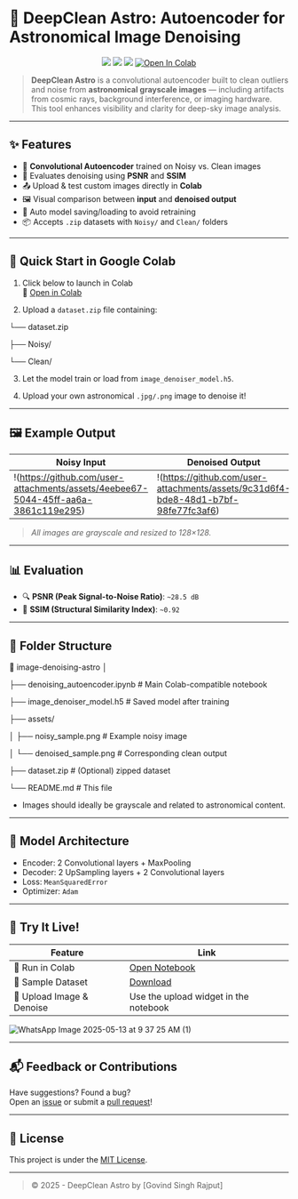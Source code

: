# 🌌 DeepClean Astro: Autoencoder for Astronomical Image Denoising

<p align="center">
  <img src="https://img.shields.io/badge/Built%20With-Keras-blue?logo=keras" />
  <img src="https://img.shields.io/badge/Colab-Compatible-yellow?logo=googlecolab" />
  <img src="https://img.shields.io/badge/Python-3.9+-blue?logo=python" />
  <a href="https://colab.research.google.com/github/your-username/image-denoising-astro/blob/main/denoising_autoencoder.ipynb">
    <img src="https://colab.research.google.com/assets/colab-badge.svg" alt="Open In Colab"/>
  </a>
</p>

> **DeepClean Astro** is a convolutional autoencoder built to clean outliers and noise from **astronomical grayscale images** — including artifacts from cosmic rays, background interference, or imaging hardware. This tool enhances visibility and clarity for deep-sky image analysis.

---

## ✨ Features

- 🧠 **Convolutional Autoencoder** trained on Noisy vs. Clean images
- 🧪 Evaluates denoising using **PSNR** and **SSIM**
- 📤 Upload & test custom images directly in **Colab**
- 🖼️ Visual comparison between **input** and **denoised output**
- 💾 Auto model saving/loading to avoid retraining
- 📦 Accepts `.zip` datasets with `Noisy/` and `Clean/` folders

---

## 🚀 Quick Start in Google Colab

1. Click below to launch in Colab  
   📎 [Open in Colab](https://colab.research.google.com/github/your-username/image-denoising-astro/blob/main/denoising_autoencoder.ipynb)

2. Upload a `dataset.zip` file containing:

└── dataset.zip

├── Noisy/

└── Clean/


3. Let the model train or load from `image_denoiser_model.h5`.

4. Upload your own astronomical `.jpg/.png` image to denoise it!

---

## 🖼️ Example Output

| Noisy Input | Denoised Output |
|-------------|-----------------|
|!(https://github.com/user-attachments/assets/4eebee67-5044-45ff-aa6a-3861c119e295)| !(https://github.com/user-attachments/assets/9c31d6f4-bde8-48d1-b7bf-98fe77fc3af6)|

> *All images are grayscale and resized to 128×128.*

---

## 📊 Evaluation

- 🔍 **PSNR (Peak Signal-to-Noise Ratio)**: `~28.5 dB`
- 🧮 **SSIM (Structural Similarity Index)**: `~0.92`

---

## 📁 Folder Structure

📂 image-denoising-astro
│

├── denoising_autoencoder.ipynb # Main Colab-compatible notebook

├── image_denoiser_model.h5 # Saved model after training

├── assets/

│ ├── noisy_sample.png # Example noisy image

│ └── denoised_sample.png # Corresponding clean output

├── dataset.zip # (Optional) zipped dataset

└── README.md # This file


- Images should ideally be grayscale and related to astronomical content.

---

## 🧠 Model Architecture

- Encoder: 2 Convolutional layers + MaxPooling  
- Decoder: 2 UpSampling layers + 2 Convolutional layers  
- Loss: `MeanSquaredError`  
- Optimizer: `Adam`

---

## 🔘 Try It Live!

| Feature | Link |
|--------|------|
| 🧪 Run in Colab | [Open Notebook](https://colab.research.google.com/drive/1Rk6mJDmfAHJYowp8zS7isJGravmoOjPG?usp=sharing) |
| 📁 Sample Dataset | [Download](https://github.com/your-username/image-denoising-astro/releases/latest) |
| 📸 Upload Image & Denoise | Use the upload widget in the notebook |
![WhatsApp Image 2025-05-13 at 9 37 25 AM (1)](https://github.com/user-attachments/assets/e4d87fea-8ead-42e4-b158-f747e9efb00a)

---

## 📬 Feedback or Contributions

Have suggestions? Found a bug?  
Open an [issue](https://github.com/govind-768/image-denoising-astro/issues) or submit a [pull request](https://github.com/Govind-768/DeepClean-Astro/compare)!

---

## 📜 License

This project is under the [MIT License](LICENSE).

---

> © 2025 - DeepClean Astro by [Govind Singh Rajput]
